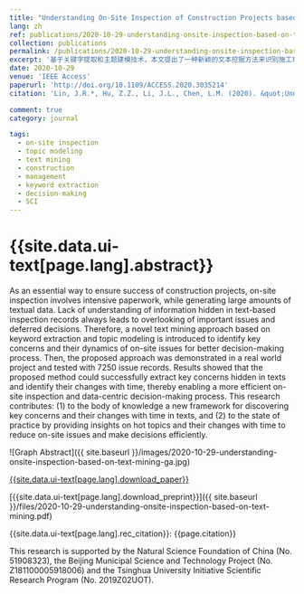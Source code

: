 ```yaml
---
title: "Understanding On-Site Inspection of Construction Projects based on Keyword Extraction and Topic Modeling"
lang: zh
ref: publications/2020-10-29-understanding-onsite-inspection-based-on-text-mining
collection: publications
permalink: /publications/2020-10-29-understanding-onsite-inspection-based-on-text-mining
excerpt: '基于关键字提取和主题建模技术，本文提出了一种新颖的文本挖掘方法来识别施工现场质量安全问题的关注点及其动态变化过程。使用该方法，决策者可以提取现场问题类别、数量等特征及其随时间的变化规律，从而支持更加有效的现场检查和以数据为中心的决策过程。'
date: 2020-10-29
venue: 'IEEE Access'
paperurl: 'http://doi.org/10.1109/ACCESS.2020.3035214'
citation: 'Lin, J.R.*, Hu, Z.Z., Li, J.L., Chen, L.M. (2020). &quot;Understanding On-Site Inspection of Construction Projects based on Keyword Extraction and Topic Modeling&quot; <i>IEEE Access</i>. x: xxxxx-xxxxx. doi: 10.1109/ACCESS.2020.3035214'

comment: true
category: journal

tags: 
  - on-site inspection
  - topic modeling
  - text mining
  - construction
  - management
  - keyword extraction
  - decision-making
  - SCI
---
```



{{site.data.ui-text[page.lang].abstract}}
====

As an essential way to ensure success of construction projects, on-site inspection involves intensive paperwork, while generating large amounts of textual data. Lack of understanding of information hidden  in  text-based  inspection  records  always  leads  to  overlooking  of  important  issues  and  deferred decisions.  Therefore,  a  novel  text  mining  approach  based  on  keyword  extraction  and  topic  modeling  is introduced to identify key concerns and their dynamics of on-site issues for better decision-making process. Then, the proposed approach was demonstrated in a real world project and tested with 7250 issue records. Results showed that the proposed method could successfully extract key concerns hidden in texts and identify their changes with time, thereby enabling a more efficient on-site inspection and data-centric decision-making 
process.  This  research  contributes:  (1)  to  the  body  of  knowledge  a  new  framework  for  discovering  key concerns and their changes with time in texts, and (2) to the state of practice by providing insights on hot topics and their changes with time to reduce on-site issues and make decisions efficiently. 

![Graph Abstract]({{ site.baseurl }}/images/2020-10-29-understanding-onsite-inspection-based-on-text-mining-ga.jpg)

[{{site.data.ui-text[page.lang].download_paper}}]({{page.paperurl}})

[{{site.data.ui-text[page.lang].download_preprint}}]({{ site.baseurl }}/files/2020-10-29-understanding-onsite-inspection-based-on-text-mining.pdf)

{{site.data.ui-text[page.lang].rec_citation}}: {{page.citation}}

This  research  is  supported  by  the  Natural  Science  Foundation  of  China  (No.  51908323),  the  Beijing  Municipal  Science  and  Technology  Project  (No. Z181100005918006) and the Tsinghua University Initiative Scientific Research Program (No. 2019Z02UOT). 
